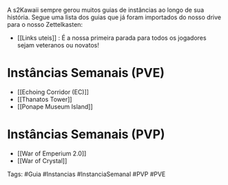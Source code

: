 A s2Kawaii sempre gerou muitos guias de instâncias ao longo de sua história. Segue uma lista dos guias que já foram importados do nosso drive para o nosso Zettelkasten:


- [[Links uteis]] : É a nossa primeira parada para todos os jogadores sejam veteranos ou novatos!

# Instâncias Semanais (PVE)
- [[Echoing Corridor (EC)]]
- [[Thanatos Tower]]
- [[Ponape Museum Island]]

# Instâncias Semanais (PVP)
- [[War of Emperium 2.0]]
- [[War of Crystal]]



Tags: #Guia #Instancias #InstanciaSemanal #PVP #PVE